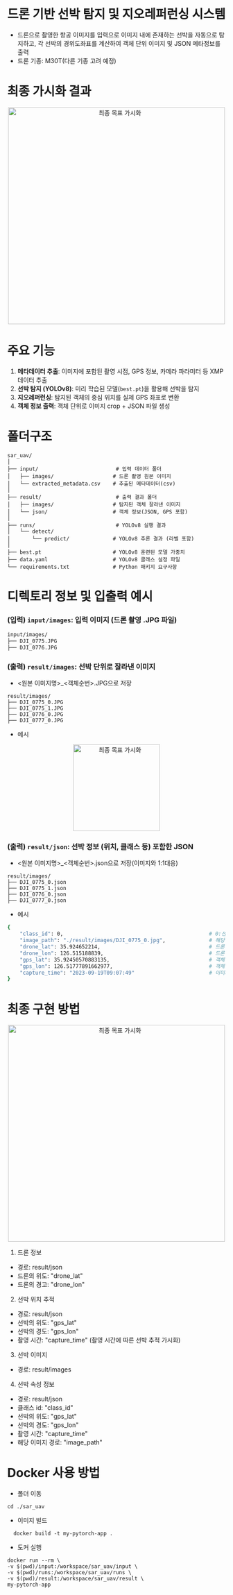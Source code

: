 # 드론 기반 선박 탐지 및 지오레퍼런싱 시스템
- 드론으로 촬영한 항공 이미지를 입력으로 이미지 내에 존재하는 선박을 자동으로 탐지하고, 각 선박의 경위도좌표를 계산하여 객체 단위 이미지 및 JSON 메타정보를 출력
- 드론 기종: M30T(다른 기종 고려 예정)

# 최종 가시화 결과
<div align="center">
<img src="https://github.com/user-attachments/assets/84cb42f8-61c9-45d0-b362-ad4bc6e4f9f0" alt="최종 목표 가시화" width="500"/>
</div>

# 주요 기능
1. **메타데이터 추출**: 이미지에 포함된 촬영 시점, GPS 정보, 카메라 파라미터 등 XMP 데이터 추출
2. **선박 탐지 (YOLOv8)**: 미리 학습된 모델(`best.pt`)을 활용해 선박을 탐지
3. **지오레퍼런싱**: 탐지된 객체의 중심 위치를 실제 GPS 좌표로 변환
4. **객체 정보 출력**: 객체 단위로 이미지 crop + JSON 파일 생성

# 폴더구조
```
sar_uav/
│
├── input/                         # 입력 데이터 폴더
│   ├── images/                   # 드론 촬영 원본 이미지
│   └── extracted_metadata.csv    # 추출된 메타데이터(csv)
│
├── result/                        # 출력 결과 폴더
│   ├── images/                   # 탐지된 객체 잘라낸 이미지
│   └── json/                     # 객체 정보(JSON, GPS 포함)
│
├── runs/                          # YOLOv8 실행 결과
│   └── detect/
│       └── predict/              # YOLOv8 추론 결과 (라벨 포함)
│
├── best.pt                       # YOLOv8 훈련된 모델 가중치
├── data.yaml                     # YOLOv8 클래스 설정 파일
└── requirements.txt              # Python 패키지 요구사항
```

# 디렉토리 정보 및 입출력 예시
### (입력) `input/images`: 입력 이미지 (드론 촬영 .JPG 파일)
```bash
input/images/
├── DJI_0775.JPG
├── DJI_0776.JPG
```

### (출력) `result/images`: 선박 단위로 잘라낸 이미지
- <원본 이미지명>_<객체순번>.JPG으로 저장
```
result/images/
├── DJI_0775_0.JPG
├── DJI_0775_1.JPG
├── DJI_0776_0.JPG
├── DJI_0777_0.JPG
```

- 예시
<div align="center">
<img src="https://github.com/user-attachments/assets/85ad56e3-ddb9-45f2-ab1e-54b25c678fb3" alt="최종 목표 가시화" width="200"/>
</div>

### (출력) `result/json`: 선박 정보 (위치, 클래스 등) 포함한 JSON
- <원본 이미지명>_<객체순번>.json으로 저장(이미지와 1:1대응)
```
result/images/
├── DJI_0775_0.json
├── DJI_0775_1.json
├── DJI_0776_0.json
├── DJI_0777_0.json
```

- 예시
```bash
{
    "class_id": 0,                                               # 0:선박, 1:사람(현재는 선박 기준으로 개발됨. 추후 사람 클래스 추가 예정)
    "image_path": "./result/images/DJI_0775_0.jpg",              # 해당 이미지 경로
    "drone_lat": 35.924652214,                                   # 드론 위도 좌표
    "drone_lon": 126.515188839,                                  # 드론 경도 좌표
    "gps_lat": 35.92450570883135,                                # 객체 위도 좌표
    "gps_lon": 126.51777891662977,                               # 객체 경도 좌표
    "capture_time": "2023-09-19T09:07:49"                        # 이미지 촬영 시간
}
```

# 최종 구현 방법
<div align="center">
<img src="https://github.com/user-attachments/assets/4d7cb6f7-00b5-4109-b672-fc4001939746" alt="최종 목표 가시화" width="500"/>
</div>

1. 드론 정보
  - 경로: result/json
  - 드론의 위도: "drone_lat"
  - 드론의 경고: "drone_lon"
2. 선박 위치 추적
  - 경로: result/json
  - 선박의 위도: "gps_lat"
  - 선박의 경도: "gps_lon"
  - 촬영 시간: "capture_time" (촬영 시간에 따른 선박 추적 가시화)
3. 선박 이미지
  - 경로: result/images
4. 선박 속성 정보
  - 경로: result/json
  - 클래스 id: "class_id"
  - 선박의 위도: "gps_lat"
  - 선박의 경도: "gps_lon"
  - 촬영 시간: "capture_time"
  - 해당 이미지 경로: "image_path"

# Docker 사용 방법
- 폴더 이동
```
cd ./sar_uav
```

- 이미지 빌드
```
  docker build -t my-pytorch-app .
```

- 도커 실행
```
docker run --rm \
-v $(pwd)/input:/workspace/sar_uav/input \
-v $(pwd)/runs:/workspace/sar_uav/runs \
-v $(pwd)/result:/workspace/sar_uav/result \
my-pytorch-app
```

